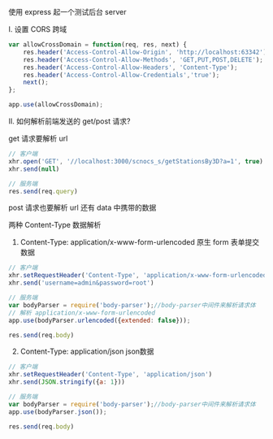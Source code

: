 使用 express 起一个测试后台 server

I. 设置 CORS 跨域

```js
var allowCrossDomain = function(req, res, next) {
    res.header('Access-Control-Allow-Origin', 'http://localhost:63342');
    res.header('Access-Control-Allow-Methods', 'GET,PUT,POST,DELETE');
    res.header('Access-Control-Allow-Headers', 'Content-Type');
    res.header('Access-Control-Allow-Credentials','true');
    next();
};

app.use(allowCrossDomain);
```

II. 如何解析前端发送的 get/post 请求?

get 请求要解析 url
```js
// 客户端
xhr.open('GET', '//localhost:3000/scnocs_s/getStationsBy3D?a=1', true)
xhr.send(null)

// 服务端
res.send(req.query)
```

post 请求也要解析 url 还有 data 中携带的数据

两种 Content-Type 数据解析
1. Content-Type: application/x-www-form-urlencoded 原生 form 表单提交数据
```js
// 客户端
xhr.setRequestHeader('Content-Type', 'application/x-www-form-urlencoded')
xhr.send('username=admin&password=root')

// 服务端
var bodyParser = require('body-parser');//body-parser中间件来解析请求体
// 解析 application/x-www-form-urlencoded
app.use(bodyParser.urlencoded({extended: false}));

res.send(req.body)
```

2. Content-Type: application/json json数据
```js
// 客户端
xhr.setRequestHeader('Content-Type', 'application/json')
xhr.send(JSON.stringify({a: 1}))

// 服务端
var bodyParser = require('body-parser');//body-parser中间件来解析请求体
app.use(bodyParser.json());

res.send(req.body)
```
